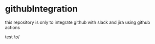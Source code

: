 # githubIntegration
this repository is only to integrate github with slack and jira using github actions

test \o/
